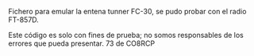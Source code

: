 Fichero para emular la entena tunner FC-30, se pudo probar con el radio FT-857D.

Este código es solo con fines de prueba; no somos responsables de los errores que pueda presentar.
73 de CO8RCP
